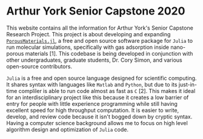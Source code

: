 # Arthur York Senior Capstone 2020

This website contains all the information for Arthur York's Senior Capstone Research Project. This project is about developing and expanding [`PorousMaterials.jl`](https://github.com/SimonEnsemble/PorousMaterials.jl), a free and open source software package for `Julia` to run molecular simulations, specifically with gas adsorption inside nano-porous materials [1]. This codebase is being developed in conjunction with other undergraduates, graduate students, Dr. Cory Simon, and various open-source contributors.  

`Julia` is a free and open source language designed for scientific computing. It shares syntax with languages like `Matlab` and `Python`, but due to its just-in-time compliler is able to run code almost as fast as `C` [2]. This makes it ideal for an interdisciplinary project like this because it creates a low barrier of entry for people with little experience programming while still having excellent speed for high throughput computation. It is easier to write, develop, and review code because it isn't bogged down by cryptic syntax. Having a computer science background allows me to focus on high level algorithm design and optimization of `Julia` code. 


